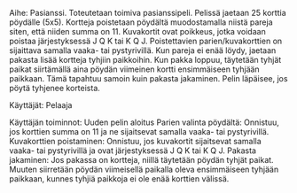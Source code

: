 Aihe: Pasianssi. Toteutetaan toimiva pasianssipeli. Pelissä jaetaan 25 korttia pöydälle (5x5). Kortteja poistetaan pöydältä muodostamalla niistä pareja siten, että niiden summa on 11. Kuvakortit ovat poikkeus, jotka voidaan poistaa järjestyksessä J Q K tai K Q J. Poistettavien parien/kuvakorttien on sijaittava samalla vaaka- tai pystyrivillä. Kun pareja ei enää löydy, jaetaan pakasta lisää kortteja tyhjiin paikkoihin. Kun pakka loppuu, täytetään tyhjät paikat siirtämällä aina pöydän viimeinen kortti ensimmäiseen tyhjään paikkaan. Tämä tapahtuu samoin kuin pakasta jakaminen. Pelin läpäisee, jos pöytä tyhjenee korteista.

Käyttäjät: Pelaaja

Käyttäjän toiminnot: 
  Uuden pelin aloitus
  Parien valinta pöydältä: Onnistuu, jos korttien summa on 11 ja ne sijaitsevat samalla vaaka- tai pystyrivillä. 
  Kuvakorttien poistaminen: Onnistuu, jos kuvakortit sijaitsevat samalla vaaka- tai pystyrivillä ja ovat järjestyksessä J Q K                               tai K Q J.
  Pakasta jakaminen: Jos pakassa on kortteja, niillä täytetään pöydän tyhjät paikat. Muuten siirretään pöydän viimeisellä                            paikalla oleva ensimmäiseen tyhjään paikkaan, kunnes tyhjiä paikkoja ei ole enää korttien välissä.
